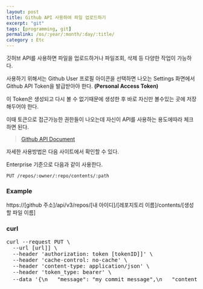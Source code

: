 ```yaml
---
layout: post
title: Github API 사용하여 파일 업로드하기
excerpt: "git"
tags: [programming, git]
permalink: /os/:year/:month/:day/:title/
category : Etc
---
```


깃허브 API를 사용하면 파일을 업로드하거나 파일조회, 삭제 등 다양한 작업이 가능하다.  

사용하기 위해서는 Github User 프로필 아이콘을 선택하면 나오는 Settings 화면에서 Github API Token을 발급받아야 한다.  **(Personal Access Token)** 

이 Token은 생성되고 다시 볼 수 없기때문에 생성한 후 바로 자신만 볼수있는 곳에 저장해두어야 한다.  

이때 토큰으로 접근가능한 권한들이 나오는데 자신이 API를 사용하는 용도에따라 체크하면 된다.  

> [Github API Document](https://developer.github.com/v3/repos/contents/)

자세한 사용방법은 다음 사이트에서 확인할 수 있다.  

Enterprise 기준으로 다음과 같이 사용한다.  

```
PUT /repos/:owner/:repo/contents/:path
```

### Example
https://[github 주소]/api/v3/repos/[내 아이디]/[레포지토리 이름]/contents/[생성할 파일 이름]

### curl
<pre class="prettyprint">
curl --request PUT \
  --url [url]] \
  --header 'authorization: token [tokenID]]' \
  --header 'cache-control: no-cache' \
  --header 'content-type: application/json' \
  --header 'token_type: bearer' \
  --data '{\n	"message": "my commit message",\n	"content": [base64로 인코딩된 스트링 내용],\n	"commiter": {\n		"name": "Ran",\n		"email":[my email]\n	}\n}'
</pre>

